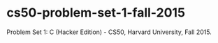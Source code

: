 # cs50-problem-set-1-fall-2015
Problem Set 1: C (Hacker Edition)  - CS50, Harvard University, Fall 2015.
